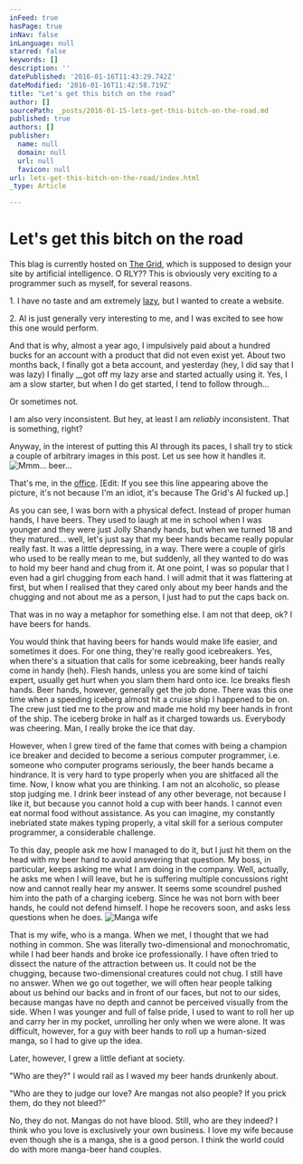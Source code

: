 ```yaml
---
inFeed: true
hasPage: true
inNav: false
inLanguage: null
starred: false
keywords: []
description: ''
datePublished: '2016-01-16T11:43:29.742Z'
dateModified: '2016-01-16T11:42:58.719Z'
title: "Let's get this bitch on the road"
author: []
sourcePath: _posts/2016-01-15-lets-get-this-bitch-on-the-road.md
published: true
authors: []
publisher:
  name: null
  domain: null
  url: null
  favicon: null
url: lets-get-this-bitch-on-the-road/index.html
_type: Article

---
```

# Let's get this bitch on the road

This blag is currently hosted on [The Grid][0], which is supposed to design your site by artificial intelligence. O RLY?? This is obviously very exciting to a programmer such as myself, for several reasons.

1\. I have no taste and am extremely [lazy][1], but I wanted to create a website.

2\. AI is just generally very interesting to me, and I was excited to see how this one would perform.

And that is why, almost a year ago, I impulsively paid about a hundred bucks for an account with a product that did not even exist yet. About two months back, I finally got a beta account, and yesterday (hey, I did say that I was lazy) I finally __got off my lazy arse and started actually using it. Yes, I am a slow starter, but when I do get started, I tend to follow through...

Or sometimes not.

I am also very inconsistent. But hey, at least I am _reliably_ inconsistent. That is something, right?

Anyway, in the interest of putting this AI through its paces, I shall try to stick a couple of arbitrary images in this post. Let us see how it handles it.
![Mmm... beer...](https://the-grid-user-content.s3-us-west-2.amazonaws.com/e707d4b1-a854-4608-b5e2-2a530ad82e03.jpg)

That's me, in the [office][2]. \[Edit: If you see this line appearing above the picture, it's not because I'm an idiot, it's because The Grid's AI fucked up.\]

As you can see, I was born with a physical defect. Instead of proper human hands, I have beers. They used to laugh at me in school when I was younger and they were just Jolly Shandy hands, but when we turned 18 and they matured... well, let's just say that my beer hands became really popular really fast. It was a little depressing, in a way. There were a couple of girls who used to be really mean to me, but suddenly, all they wanted to do was to hold my beer hand and chug from it. At one point, I was so popular that I even had a girl chugging from each hand. I will admit that it was flattering at first, but when I realised that they cared only about my beer hands and the chugging and not about me as a person, I just had to put the caps back on.

That was in no way a metaphor for something else. I am not that deep, ok? I have beers for hands.

You would think that having beers for hands would make life easier, and sometimes it does. For one thing, they're really good icebreakers. Yes, when there's a situation that calls for some icebreaking, beer hands really come in handy (heh). Flesh hands, unless you are some kind of taichi expert, usually get hurt when you slam them hard onto ice. Ice breaks flesh hands. Beer hands, however, generally get the job done. There was this one time when a speeding iceberg almost hit a cruise ship I happened to be on. The crew just tied me to the prow and made me hold my beer hands in front of the ship. The iceberg broke in half as it charged towards us. Everybody was cheering. Man, I really broke the ice that day.

However, when I grew tired of the fame that comes with being a champion ice breaker and decided to become a serious computer programmer, i.e. someone who computer programs seriously, the beer hands became a hindrance. It is very hard to type properly when you are shitfaced all the time. Now, I know what you are thinking. I am not an alcoholic, so please stop judging me. I drink beer instead of any other beverage, not because I like it, but because you cannot hold a cup with beer hands. I cannot even eat normal food without assistance. As you can imagine, my constantly inebriated state makes typing properly, a vital skill for a serious computer programmer, a considerable challenge.

To this day, people ask me how I managed to do it, but I just hit them on the head with my beer hand to avoid answering that question. My boss, in particular, keeps asking me what I am doing in the company. Well, actually, he asks me when I will leave, but he is suffering multiple concussions right now and cannot really hear my answer. It seems some scoundrel pushed him into the path of a charging iceberg. Since he was not born with beer hands, he could not defend himself. I hope he recovers soon, and asks less questions when he does.
![Manga wife](https://the-grid-user-content.s3-us-west-2.amazonaws.com/ce598dae-25fc-4695-85da-3d948236cd17.jpg)

That is my wife, who is a manga. When we met, I thought that we had nothing in common. She was literally two-dimensional and monochromatic, while I had beer hands and broke ice professionally. I have often tried to dissect the nature of the attraction between us. It could not be the chugging, because two-dimensional creatures could not chug. I still have no answer. When we go out together, we will often hear people talking about us behind our backs and in front of our faces, but not to our sides, because mangas have no depth and cannot be perceived visually from the side. When I was younger and full of false pride, I used to want to roll her up and carry her in my pocket, unrolling her only when we were alone. It was difficult, however, for a guy with beer hands to roll up a human-sized manga, so I had to give up the idea.

Later, however, I grew a little defiant at society.

"Who are they?" I would rail as I waved my beer hands drunkenly about.

"Who are they to judge our love? Are mangas not also people? If you prick them, do they not bleed?"

No, they do not. Mangas do not have blood. Still, who are they indeed? I think who you love is exclusively your own business. I love my wife because even though she is a manga, she is a good person. I think the world could do with more manga-beer hand couples.

[0]: https://thegrid.io/
[1]: http://threevirtues.com/
[2]: http://nugit.co/